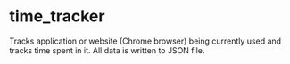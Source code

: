 # time_tracker
Tracks application or website (Chrome browser) being currently used and tracks time spent in it. All data is written to JSON file.
